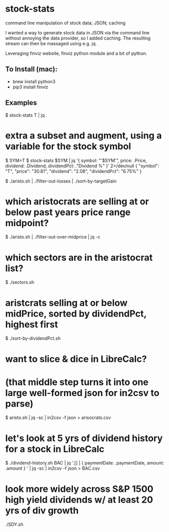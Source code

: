 # stock-stats
command line manipulation of stock data; JSON; caching

I wanted a way to generate stock data in JSON via the command line without annoying the data provider, 
so I added caching.  The resulting stream can then be massaged using e.g. jq.

Leveraging finviz website, finviz python module and a bit of python.

## To Install (mac):
- brew install python3
- pip3 install finviz

## Examples
$ stock-stats T | jq .

# extra a subset and augment, using a variable for the stock symbol
$ SYM=T
$ stock-stats $SYM | jq '{ symbol: "'$SYM'", price: .Price, dividend: .Dividend, dividendPct: ."Dividend %" }' 2>/dev/null
{
  "symbol": "T",
  "price": "30.81",
  "dividend": "2.08",
  "dividendPct": "6.75%"
}

$ ./aristo.sh | ./filter-out-losses | ./sort-by-targetGain  

# which aristocrats are selling at or below past years price range midpoint?
$ ./aristo.sh | ./filter-out-over-midprice  | jq -c

# which sectors are in the aristocrat list?
$ ./sectors.sh

# aristcrats selling at or below midPrice, sorted by dividendPct, highest first
$ ./sort-by-dividendPct.sh 

# want to slice & dice in LibreCalc?
# (that middle step turns it into one large well-formed json for in2csv to parse)
$ aristo.sh | jq -sc | in2csv -f json > arisocrats.csv

# let's look at 5 yrs of dividend history for a stock in LibreCalc
$ ./dividend-history.sh  BAC | jq '.[] | { paymentDate: .paymentDate, amount: .amount } ' | jq -sc | in2csv -f json > BAC.csv

# look more widely across S&P 1500 high yield dividends w/ at least 20 yrs of div growth
./SDY.sh

